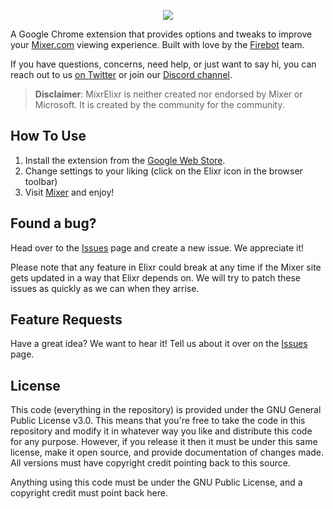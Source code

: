 <p align="center">
  <img src="https://i.imgur.com/vJVeWKj.png">
</p>

A Google Chrome extension that provides options and tweaks to improve your [Mixer.com](http://mixer.com) viewing experience. Built with love by the [Firebot](https://github.com/Firebottle/Firebot) team.

If you have questions, concerns, need help, or just want to say hi, you can reach out to us [on Twitter](http://twitter.com/mixrelixr) or join our [Discord channel](https://discord.gg/tTmMbrG).

>**Disclaimer**: MixrElixr is neither created nor endorsed by Mixer or Microsoft. It is created by the community for the community.

## How To Use
1) Install the extension from the [Google Web Store](https://chrome.google.com/webstore/detail/mixrelixr/mmfbdcekojokeeonagpnlpoklelkcjon).
2) Change settings to your liking (click on the Elixr icon in the browser toolbar)
3) Visit  [Mixer](http://mixer.com) and enjoy!

## Found a bug? 
Head over to the [Issues](https://github.com/ebiggz/MixrElixr/issues) page and create a new issue. We appreciate it!

Please note that any feature in Elixr could break at any time if the Mixer site gets updated in a way that Elixr depends on. We will try to patch these issues as quickly as we can when they arrise. 

## Feature Requests
Have a great idea? We want to hear it! Tell us about it over on the [Issues](https://github.com/ebiggz/MixrElixr/issues) page.

## License
This code (everything in the repository) is provided under the GNU General Public License v3.0. This means that you're free to take the code in this repository and modify it in whatever way you like and distribute this code for any purpose. However, if you release it then it must be under this same license, make it open source, and provide documentation of changes made. All versions must have copyright credit pointing back to this source.

Anything using this code must be under the GNU Public License, and a copyright credit must point back here.
